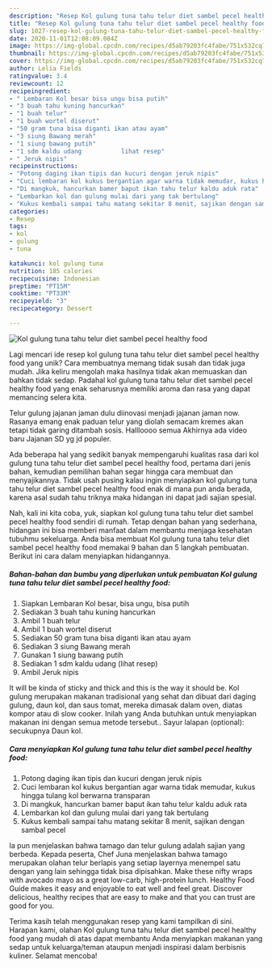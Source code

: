 ```yaml
---
description: "Resep Kol gulung tuna tahu telur diet sambel pecel healthy food, Bikin Ngiler"
title: "Resep Kol gulung tuna tahu telur diet sambel pecel healthy food, Bikin Ngiler"
slug: 1027-resep-kol-gulung-tuna-tahu-telur-diet-sambel-pecel-healthy-food-bikin-ngiler
date: 2020-11-01T12:08:09.084Z
image: https://img-global.cpcdn.com/recipes/d5ab79203fc4fabe/751x532cq70/kol-gulung-tuna-tahu-telur-diet-sambel-pecel-healthy-food-foto-resep-utama.jpg
thumbnail: https://img-global.cpcdn.com/recipes/d5ab79203fc4fabe/751x532cq70/kol-gulung-tuna-tahu-telur-diet-sambel-pecel-healthy-food-foto-resep-utama.jpg
cover: https://img-global.cpcdn.com/recipes/d5ab79203fc4fabe/751x532cq70/kol-gulung-tuna-tahu-telur-diet-sambel-pecel-healthy-food-foto-resep-utama.jpg
author: Lelia Fields
ratingvalue: 3.4
reviewcount: 12
recipeingredient:
- " Lembaran Kol besar bisa ungu bisa putih"
- "3 buah tahu kuning hancurkan"
- "1 buah telur"
- "1 buah wortel diserut"
- "50 gram tuna bisa diganti ikan atau ayam"
- "3 siung Bawang merah"
- "1 siung bawang putih"
- "1 sdm kaldu udang           lihat resep"
- " Jeruk nipis"
recipeinstructions:
- "Potong daging ikan tipis dan kucuri dengan jeruk nipis"
- "Cuci lembaran kol kukus bergantian agar warna tidak memudar, kukus hingga tulang kol berwarna transparan"
- "Di mangkuk, hancurkan bamer baput ikan tahu telur kaldu aduk rata"
- "Lembarkan kol dan gulung mulai dari yang tak bertulang"
- "Kukus kembali sampai tahu matang sekitar 8 menit, sajikan dengan sambal pecel"
categories:
- Resep
tags:
- kol
- gulung
- tuna

katakunci: kol gulung tuna 
nutrition: 185 calories
recipecuisine: Indonesian
preptime: "PT15M"
cooktime: "PT33M"
recipeyield: "3"
recipecategory: Dessert

---
```



![Kol gulung tuna tahu telur diet sambel pecel healthy food](https://img-global.cpcdn.com/recipes/d5ab79203fc4fabe/751x532cq70/kol-gulung-tuna-tahu-telur-diet-sambel-pecel-healthy-food-foto-resep-utama.jpg)

Lagi mencari ide resep kol gulung tuna tahu telur diet sambel pecel healthy food yang unik? Cara membuatnya memang tidak susah dan tidak juga mudah. Jika keliru mengolah maka hasilnya tidak akan memuaskan dan bahkan tidak sedap. Padahal kol gulung tuna tahu telur diet sambel pecel healthy food yang enak seharusnya memiliki aroma dan rasa yang dapat memancing selera kita.

Telur gulung jajanan jaman dulu diinovasi menjadi jajanan jaman now. Rasanya emang enak paduan telur yang diolah semacam kremes akan tetapi tidak garing ditambah sosis. Hallloooo semua Akhirnya ada video baru Jajanan SD yg jd populer.

Ada beberapa hal yang sedikit banyak mempengaruhi kualitas rasa dari kol gulung tuna tahu telur diet sambel pecel healthy food, pertama dari jenis bahan, kemudian pemilihan bahan segar hingga cara membuat dan menyajikannya. Tidak usah pusing kalau ingin menyiapkan kol gulung tuna tahu telur diet sambel pecel healthy food enak di mana pun anda berada, karena asal sudah tahu triknya maka hidangan ini dapat jadi sajian spesial.


Nah, kali ini kita coba, yuk, siapkan kol gulung tuna tahu telur diet sambel pecel healthy food sendiri di rumah. Tetap dengan bahan yang sederhana, hidangan ini bisa memberi manfaat dalam membantu menjaga kesehatan tubuhmu sekeluarga. Anda bisa membuat Kol gulung tuna tahu telur diet sambel pecel healthy food memakai 9 bahan dan 5 langkah pembuatan. Berikut ini cara dalam menyiapkan hidangannya.

<!--inarticleads1-->

##### Bahan-bahan dan bumbu yang diperlukan untuk pembuatan Kol gulung tuna tahu telur diet sambel pecel healthy food:

1. Siapkan  Lembaran Kol besar, bisa ungu, bisa putih
1. Sediakan 3 buah tahu kuning hancurkan
1. Ambil 1 buah telur
1. Ambil 1 buah wortel diserut
1. Sediakan 50 gram tuna bisa diganti ikan atau ayam
1. Sediakan 3 siung Bawang merah
1. Gunakan 1 siung bawang putih
1. Sediakan 1 sdm kaldu udang           (lihat resep)
1. Ambil  Jeruk nipis


It will be kinda of sticky and thick and this is the way it should be. Kol gulung merupakan makanan tradisional yang sehat dan dibuat dari daging gulung, daun kol, dan saus tomat, mereka dimasak dalam oven, diatas kompor atau di slow cooker. Inilah yang Anda butuhkan untuk menyiapkan makanan ini dengan semua metode tersebut.. Sayur lalapan (optional): secukupnya Daun kol. 

<!--inarticleads2-->

##### Cara menyiapkan Kol gulung tuna tahu telur diet sambel pecel healthy food:

1. Potong daging ikan tipis dan kucuri dengan jeruk nipis
1. Cuci lembaran kol kukus bergantian agar warna tidak memudar, kukus hingga tulang kol berwarna transparan
1. Di mangkuk, hancurkan bamer baput ikan tahu telur kaldu aduk rata
1. Lembarkan kol dan gulung mulai dari yang tak bertulang
1. Kukus kembali sampai tahu matang sekitar 8 menit, sajikan dengan sambal pecel


Ia pun menjelaskan bahwa tamago dan telur gulung adalah sajian yang berbeda. Kepada peserta, Chef Juna menjelaskan bahwa tamago merupakan olahan telur berlapis yang setiap layernya menempel satu dengan yang lain sehingga tidak bisa dipisahkan. Make these nifty wraps with avocado mayo as a great low-carb, high-protein lunch. Healthy Food Guide makes it easy and enjoyable to eat well and feel great. Discover delicious, healthy recipes that are easy to make and that you can trust are good for you. 

Terima kasih telah menggunakan resep yang kami tampilkan di sini. Harapan kami, olahan Kol gulung tuna tahu telur diet sambel pecel healthy food yang mudah di atas dapat membantu Anda menyiapkan makanan yang sedap untuk keluarga/teman ataupun menjadi inspirasi dalam berbisnis kuliner. Selamat mencoba!
